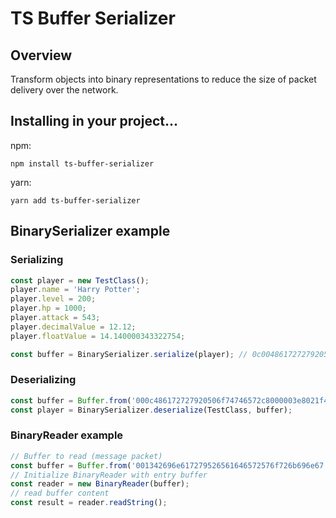 # TS Buffer Serializer

## Overview
Transform objects into binary representations to reduce the size of packet delivery over the network.


## Installing in your project...
npm:
```
npm install ts-buffer-serializer
```
yarn:
```
yarn add ts-buffer-serializer
```

## BinarySerializer example
### Serializing
```ts
const player = new TestClass();
player.name = 'Harry Potter';
player.level = 200;
player.hp = 1000;
player.attack = 543;
player.decimalValue = 12.12;
player.floatValue = 14.140000343322754;

const buffer = BinarySerializer.serialize(player); // 0c00486172727920506f74746572c8e80300001f023d0ad7a3703d2840713d6241
```

### Deserializing
```ts
const buffer = Buffer.from('000c486172727920506f74746572c8000003e8021f40283d70a3d70a3d41623d71', 'hex');
const player = BinarySerializer.deserialize(TestClass, buffer);

```

### BinaryReader example
```ts
// Buffer to read (message packet)
const buffer = Buffer.from('001342696e617279526561646572576f726b696e67', 'hex');
// Initialize BinaryReader with entry buffer
const reader = new BinaryReader(buffer);
// read buffer content
const result = reader.readString();
```